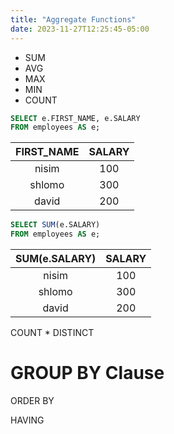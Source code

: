 ```yaml
---
title: "Aggregate Functions"
date: 2023-11-27T12:25:45-05:00
---
```


* SUM
* AVG
* MAX
* MIN
* COUNT

```sql
SELECT e.FIRST_NAME, e.SALARY
FROM employees AS e;
```

| FIRST_NAME | SALARY |
|:----------:|:------:|
| nisim      | 100    |
| shlomo     | 300    |
| david      | 200    |

```sql
SELECT SUM(e.SALARY)
FROM employees AS e;
```

| SUM(e.SALARY) | SALARY |
|:----------:|:------:|
| nisim      | 100    |
| shlomo     | 300    |
| david      | 200    |

COUNT
  *
  DISTINCT

# GROUP BY Clause

ORDER BY

HAVING
